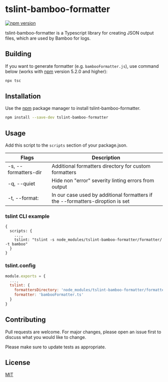 # tslint-bamboo-formatter

[![npm version](https://badge.fury.io/js/tslint-bamboo-formatter.svg)](https://badge.fury.io/js/tslint-bamboo-formatter)

tslint-bamboo-formatter is a Typescript library for creating JSON output files, which are used by Bamboo for logs.

## Building
If you want to generate formatter (e.g. `bambooFormatter.js`), use command below (works with [npm](https://github.com/npm/npm/releases/tag/v5.2.0) version 5.2.0 and higher):

```bash
npx tsc
```

## Installation

Use the [npm](https://docs.npmjs.com/about-npm/) package manager to install tslint-bamboo-formatter.

```bash
npm install --save-dev tslint-bamboo-formatter
```

## Usage

Add this script to the `scripts` section of your package.json.

| Flags  | Description  |
|---|---|
| -s, --formatters-dir  | Additional formatters directory for custom formatters  |
| -q, --quiet  | Hide non "error" severity linting errors from output  |
| -t, --format: |  In our case used by additional formatters if the --formatters-diroption is set |

### tslint CLI example

```
{
  scripts: {
    ...,
    tslint: "tslint -s node_modules/tslint-bamboo-formatter/formatter/ -t bamboo"
  }
}
```

### tslint.config

```js
module.exports = {
  ...,
  tslint: {
    formattersDirectory: 'node_modules/tslint-bamboo-formatter/formatters/',
    formatter: 'bambooFormatter.ts'
  }
}

```

## Contributing
Pull requests are welcome. For major changes, please open an issue first to discuss what you would like to change.

Please make sure to update tests as appropriate.

## License
[MIT](https://choosealicense.com/licenses/mit/)
